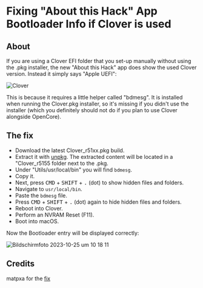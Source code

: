 # Fixing "About this Hack" App Bootloader Info if Clover is used

## About
If you are using a Clover EFI folder that you set-up manually without using the .pkg installer, the new "About this Hack" app does show the used Clover version. Instead it simply says "Apple UEFI":

![Clover](https://github.com/0xCUB3/About-This-Hack/assets/76865553/21af2758-de06-45b9-9acb-72ad59f8417b)

This is because it requires a little helper called "bdmesg". It is installed when running the Clover.pkg installer, so it's missing if you didn't use the installer (which you definitely should not do if you plan to use Clover alongside OpenCore).

## The fix
- Download the latest Clover_r51xx.pkg build.
- Extract it with [unpkg](https://www.timdoug.com/unpkg/). The extracted content will be located in a "Clover_r5155 folder next to the .pkg.
- Under "Utils/usr/local/bin" you will find `bdmesg`.
- Copy it.
- Next, press <kbd>CMD</kbd> + <kbd>SHIFT</kbd> + <kbd>.</kbd> (dot) to show hidden files and folders.
- Navigate to `usr/local/bin`.
- Paste the `bdmesg` file.
- Press <kbd>CMD</kbd> + <kbd>SHIFT</kbd> + <kbd>.</kbd> (dot) again to hide hidden files and folders.
- Reboot into Clover.
- Perform an NVRAM Reset (F11).
- Boot into macOS.

Now the Bootloader entry will be displayed correctly:

![Bildschirmfoto 2023-10-25 um 10 18 11](https://github.com/0xCUB3/About-This-Hack/assets/76865553/28d9fd18-77da-407b-8380-12ba1dc2b837)

## Credits
matpxa for the [fix](https://github.com/0xCUB3/About-This-Hack/issues/74)
